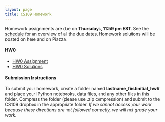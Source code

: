 ```yaml
---
layout: page
title: CS109 Homework
---
```


Homework assignments are due on **Thursdays, 11:59 pm EST**. See the [schedule](schedule.html) for an overview of all the due dates. Homework solutions will be posted on here and on [Piazza](https://piazza.com).

#### HW0

* [HW0 Assignment](http://nbviewer.ipython.org/github/cs109/2014/blob/master/homework/HW0.ipynb)
* [HW0 Solutions](http://nbviewer.ipython.org/github/cs109/2014/blob/master/homework-solutions/HW0_solutions.ipynb)

#### Submission Instructions
To submit your homework, create a folder named **lastname_firstinitial_hw#** and place your IPython notebooks, data files, and any other files in this folder. Compress the folder (please use .zip compression) and submit to the CS109 dropbox in the appropriate folder. *If we cannot access your work because these directions are not followed correctly, we will not grade your work.*
